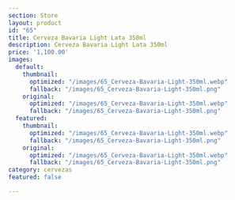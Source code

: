```yaml
---
section: Store
layout: product
id: "65"
title: Cerveza Bavaria Light Lata 350ml
description: Cerveza Bavaria Light Lata 350ml
price: '1,100.00'
images:
  default:
    thumbnail:
      optimized: "/images/65_Cerveza-Bavaria-Light-350ml.webp"
      fallback: "/images/65_Cerveza-Bavaria-Light-350ml.png"
    original:
      optimized: "/images/65_Cerveza-Bavaria-Light-350ml.webp"
      fallback: "/images/65_Cerveza-Bavaria-Light-350ml.png"
  featured:
    thumbnail:
      optimized: "/images/65_Cerveza-Bavaria-Light-350ml.webp"
      fallback: "/images/65_Cerveza-Bavaria-Light-350ml.png"
    original:
      optimized: "/images/65_Cerveza-Bavaria-Light-350ml.webp"
      fallback: "/images/65_Cerveza-Bavaria-Light-350ml.png"
category: cervezas
featured: false

---
```


